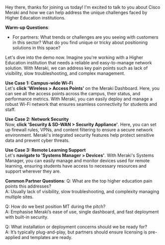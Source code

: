 Hey there, thanks for joining us today! I'm excited to talk to you about Cisco Meraki and how we can help address the unique challenges faced by Higher Education institutions. 

**Warm-up Questions**:
- For partners: What trends or challenges are you seeing with customers in this sector? What do you find unique or tricky about positioning solutions in this space?

Let's dive into the demo now. Imagine you're working with a Higher Education institution that needs a reliable and easy-to-manage network solution. With Meraki, we can address key pain points such as lack of visibility, slow troubleshooting, and complex management. 

**Use Case 1: Campus-wide Wi-Fi**  
Let's **click 'Wireless > Access Points'** on the Meraki Dashboard. Here, you can see all the access points across the campus, their status, and performance metrics. With Meraki, you can easily deploy and manage a robust Wi-Fi network that ensures seamless connectivity for students and staff. 

**Use Case 2: Network Security**  
Now, **click 'Security & SD-WAN > Security Appliance'**. Here, you can set up firewall rules, VPNs, and content filtering to ensure a secure network environment. Meraki's integrated security features help protect sensitive data and prevent cyber threats.

**Use Case 3: Remote Learning Support**  
Let's **navigate to 'Systems Manager > Devices'**. With Meraki's Systems Manager, you can easily manage and monitor devices used for remote learning, ensuring students have access to necessary resources and support wherever they are.

**Common Partner Questions**:
Q: What are the top higher education pain points this addresses?  
A: Usually lack of visibility, slow troubleshooting, and complexity managing multiple sites.

Q: How do we best position MT during the pitch?  
A: Emphasise Meraki’s ease of use, single dashboard, and fast deployment with built-in security.

Q: What installation or deployment concerns should we be ready for?  
A: It’s typically plug-and-play, but partners should ensure licensing is pre-applied and templates are ready.